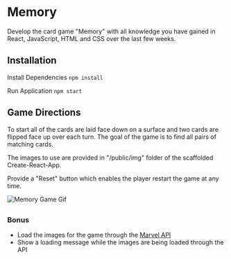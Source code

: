 # Memory

Develop the card game "Memory" with all knowledge you have gained in React, JavaScript, HTML and CSS over the last few weeks.

## Installation

Install Dependencies
`npm install`

Run Application
`npm start`

## Game Directions

To start all of the cards are laid face down on a surface and two cards are flipped face up over each turn. The goal of the game is to find all pairs of matching cards.

The images to use are provided in "/public/img" folder of the scaffolded Create-React-App.

Provide a "Reset" button which enables the player restart the game at any time.

![Memory Game Gif](https://media.giphy.com/media/t32aaMe14FANW/giphy.gif)

##

### Bonus

- Load the images for the game through the [Marvel API](https://developer.marvel.com/)
- Show a loading message while the images are being loaded through the API
